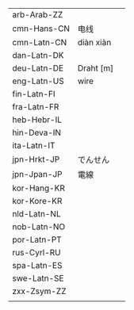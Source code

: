 | | | |
|-|-|-|
| arb-Arab-ZZ |  |  |
| cmn-Hans-CN | 电线 |  |
| cmn-Latn-CN | diàn xiàn |  |
| dan-Latn-DK |  |  |
| deu-Latn-DE | Draht [m] |  |
| eng-Latn-US | wire |  |
| fin-Latn-FI |  |  |
| fra-Latn-FR |  |  |
| heb-Hebr-IL |  |  |
| hin-Deva-IN |  |  |
| ita-Latn-IT |  |  |
| jpn-Hrkt-JP | でんせん |  |
| jpn-Jpan-JP | 電線 |  |
| kor-Hang-KR |  |  |
| kor-Kore-KR |  |  |
| nld-Latn-NL |  |  |
| nob-Latn-NO |  |  |
| por-Latn-PT |  |  |
| rus-Cyrl-RU |  |  |
| spa-Latn-ES |  |  |
| swe-Latn-SE |  |  |
| zxx-Zsym-ZZ |  |  |
|  |  |  |